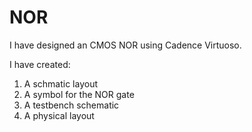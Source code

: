 # NOR

I have designed an CMOS NOR using Cadence Virtuoso.

I have created:

1. A schmatic layout
2. A symbol for the NOR gate
3. A testbench schematic
4. A physical layout